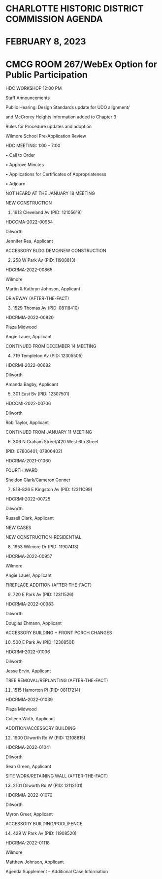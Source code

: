 # CHARLOTTE HISTORIC DISTRICT COMMISSION AGENDA

# FEBRUARY 8, 2023

# CMCG ROOM 267/WebEx Option for Public Participation

HDC WORKSHOP 12:00 PM

Staff Announcements

Public Hearing: Design Standards update for UDO alignment/

and McCrorey Heights information added to Chapter 3

Rules for Procedure updates and adoption

Wilmore School Pre-Application Review

HDC MEETING: 1:00 – 7:00

• Call to Order

• Approve Minutes

• Applications for Certificates of Appropriateness

• Adjourn

NOT HEARD AT THE JANUARY 18 MEETING

NEW CONSTRUCTION

1. 1913 Cleveland Av (PID: 12105619)

HDCCMA-2022-00954

Dilworth

Jennifer Rea, Applicant

ACCESSORY BLDG DEMO/NEW CONSTRUCTION

2. 258 W Park Av (PID: 11908813)

HDCRMA-2022-00865

Wilmore

Martin & Kathryn Johnson, Applicant

DRIVEWAY (AFTER-THE-FACT)

3. 1529 Thomas Av (PID: 08118410)

HDCRMIA-2022-00820

Plaza Midwood

Angie Lauer, Applicant

CONTINUED FROM DECEMBER 14 MEETING

4. 719 Templeton Av (PID: 12305505)

HDCRMI-2022-00682

Dilworth

Amanda Bagby, Applicant

5. 301 East Bv (PID: 12307501)

HDCCMI-2022-00706

Dilworth

Rob Taylor, Applicant

CONTINUED FROM JANUARY 11 MEETING

6. 306 N Graham Street/420 West 6th Street

(PID: 07806401, 07806402)

HDCRMA-2021-01060

FOURTH WARD

Sheldon Clark/Cameron Conner

7. 818-826 E Kingston Av (PID: 12311C99)

HDCRMI-2022-00725

Dilworth

Russell Clark, Applicant

NEW CASES

NEW CONSTRUCTION-RESIDENTIAL

8. 1953 Wilmore Dr (PID: 11907413)

HDCRMA-2022-00957

Wilmore

Angie Lauer, Applicant

FIREPLACE ADDITION (AFTER-THE-FACT)

9. 720 E Park Av (PID: 12311526)

HDCRMIA-2022-00983

Dilworth

Douglas Ehmann, Applicant

ACCESSORY BUILDING + FRONT PORCH CHANGES

10. 500 E Park Av (PID: 12308501)

HDCRMI-2022-01006

Dilworth

Jesse Ervin, Applicant

TREE REMOVAL/REPLANTING (AFTER-THE-FACT)

11. 1515 Hamorton Pl (PID: 08117214)

HDCRMIA-2022-01039

Plaza Midwood

Colleen Wirth, Applicant

ADDITION/ACCESSORY BUILDING

12. 1900 Dilworth Rd W (PID: 12108815)

HDCRMA-2022-01041

Dilworth

Sean Green, Applicant

SITE WORK/RETAINING WALL (AFTER-THE-FACT)

13. 2101 Dilworth Rd W (PID: 12112101)

HDCRMIA-2022-01070

Dilworth

Myron Greer, Applicant

ACCESSORY BUILDING/POOL/FENCE

14. 429 W Park Av (PID: 11908520)

HDCRMA-2022-01118

Wilmore

Matthew Johnson, Applicant

Agenda Supplement – Additional Case Information
